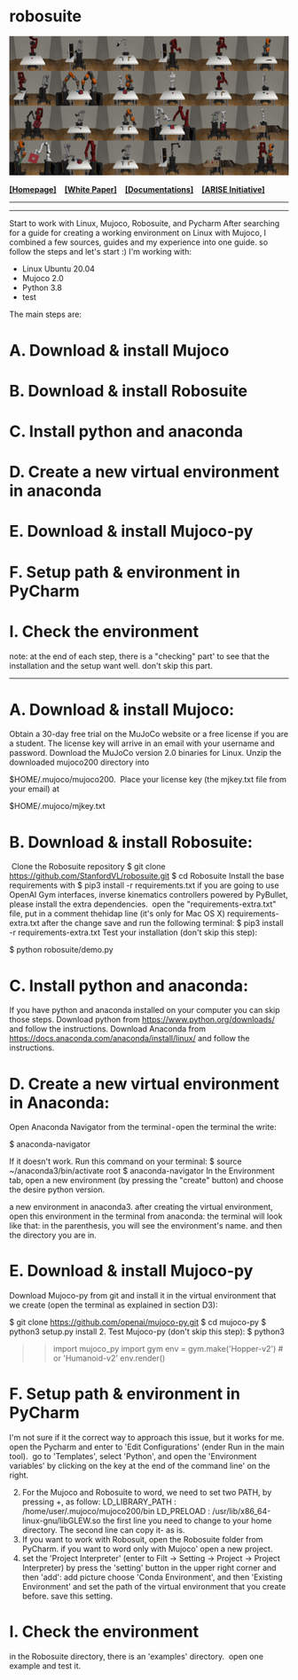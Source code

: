 # robosuite

![gallery of_environments](docs/images/gallery.png)

[**[Homepage]**](https://robosuite.ai/) &ensp; [**[White Paper]**](https://arxiv.org/abs/2009.12293) &ensp; [**[Documentations]**](https://robosuite.ai/docs/overview.html) &ensp; [**[ARISE Initiative]**](https://github.com/ARISE-Initiative)

-------

---

Start to work with Linux, Mujoco, Robosuite, and Pycharm
After searching for a guide for creating a working environment on Linux with Mujoco, I combined a few sources, guides and my experience into one guide.
so follow the steps and let's start :)
I'm working with:
- Linux Ubuntu 20.04
- Mujoco 2.0
- Python 3.8
- test

The main steps are:
# A. Download & install Mujoco
# B. Download & install Robosuite
# C. Install python and anaconda
# D. Create a new virtual environment in anaconda
# E. Download & install Mujoco-py
# F. Setup path & environment in PyCharm
# I. Check the environment
note: at the end of each step, there is a "checking" part' to see that the installation and the setup want well. don't skip this part.

---

# A. Download & install Mujoco:
Obtain a 30-day free trial on the MuJoCo website or a free license if you are a student. The license key will arrive in an email with your username and password.
Download the MuJoCo version 2.0 binaries for Linux.
Unzip the downloaded mujoco200 directory into 

$HOME/.mujoco/mujoco200.
 Place your license key (the mjkey.txt file from your email) at 

$HOME/.mujoco/mjkey.txt

# B. Download & install Robosuite:
 Clone the Robosuite repository
$ git clone https://github.com/StanfordVL/robosuite.git
$ cd Robosuite
Install the base requirements with
$ pip3 install -r requirements.txt
if you are going to use OpenAI Gym interfaces, inverse kinematics controllers powered by PyBullet, please install the extra dependencies. 
open the "requirements-extra.txt" file, put in a comment thehidap line (it's only for Mac OS X)
requirements-extra.txt after the change save and run the following terminal:
$ pip3 install -r requirements-extra.txt
Test your installation (don't skip this step):

$ python robosuite/demo.py

# C. Install python and anaconda:
If you have python and anaconda installed on your computer you can skip those steps.
Download python from https://www.python.org/downloads/ and follow the instructions.
Download Anaconda from https://docs.anaconda.com/anaconda/install/linux/ and follow the instructions.

# D. Create a new virtual environment in Anaconda:
Open Anaconda Navigator from the terminal - open the terminal the write: 

$ anaconda-navigator

If it doesn't work. Run this command on your terminal:
$ source ~/anaconda3/bin/activate root
$ anaconda-navigator
In the Environment tab, open a new environment (by pressing the "create" button) and choose the desire python version.

a new environment in anaconda3. after creating the virtual environment, open this environment in the terminal from anaconda:
the terminal will look like that:
in the parenthesis, you will see the environment's name. and then the directory you are in.

# E. Download & install Mujoco-py
Download Mujoco-py from git and install it in the virtual environment that we create (open the terminal as explained in section D3):

$ git clone https://github.com/openai/mujoco-py.git
$ cd mujoco-py
$ python3 setup.py install
2. Test Mujoco-py (don't skip this step):
$ python3
>> import mujoco_py
>> import gym
>> env = gym.make('Hopper-v2')  # or 'Humanoid-v2' 
>> env.render()

# F. Setup path & environment in PyCharm
I'm not sure if it the correct way to approach this issue, but it works for me.
open the Pycharm and enter to 'Edit Configurations' (ender Run in the main tool). 
go to 'Templates', select 'Python', and open the 'Environment variables' by clicking on the key at the end of the command line' on the right.

2. For the Mujoco and Robosuite to word, we need to set two PATH, by pressing +, as follow:
LD_LIBRARY_PATH : /home/user/.mujoco/mujoco200/bin
LD_PRELOAD : /usr/lib/x86_64-linux-gnu/libGLEW.so
the first line you need to change to your home directory.
The second line can copy it- as is.
3. If you want to work with Robosuit, open the Robosuite folder from PyCharm. if you want to word only with Mujoco' open a new project.
4. set the 'Project Interpreter' (enter to Filt → Setting → Project → Project Interpreter) by press the 'setting' button in the upper right corner and then 'add':
add picture
choose 'Conda Environment', and then 'Existing Environment' and set the path of the virtual environment that you create before.
save this setting.

# I. Check the environment
in the Robosuite directory, there is an 'examples' directory. 
open one example and test it.
